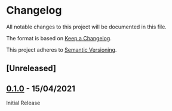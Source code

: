 # Changelog

All notable changes to this project will be documented in this file.

The format is based on [Keep a Changelog](https://keepachangelog.com/en/1.0.0/).

This project adheres to [Semantic Versioning](https://semver.org/spec/v2.0.0.html).

## [Unreleased]

## [0.1.0] - 15/04/2021

Initial Release

[0.1.0]: https://github.com/gojekfarm/courier-go/-/releases/v0.1.0
